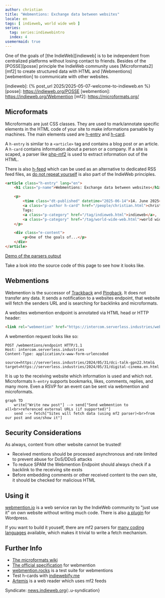 ```yaml
---
author: christian
title: "Webmentions: Exchange data between websites"
locale: en
tags: [ indieweb, world wide web ]
series:
  tag: series:indiewebintro
  index: 4
usemermaid: true
---
```


One of the goals of [the IndieWeb][indieweb] is to be independent from centralized platforms 
without losing contact to friends. Besides of the [POSSE][posse] principle the IndieWeb community
uses [Microformats2][mf2] to create structured data with HTML and [Webmentions][webmention] 
to communicate with other websites.

[indieweb]: {% post_url 2025/2025-05-07-welcome-to-indieweb.en %}
[posse]: https://indieweb.org/POSSE
[webmention]: https://indieweb.org/Webmention
[mf2]: https://microformats.org/

## Microformats

Microformats are just CSS classes. They are used to mark/annotate specific elements in the HTML 
code of your site to make informations parsable by machines. The main elements used are
[h-entry][hentry] and [h-card][hcard].

A `h-entry` is similar to a `<article>` tag and contains a blog post or an article.
A `h-card` contains information about a person or a company. If a site is scaped, a parser
like [php-mf2][parser] is used to extract information out of the HTML.

There is also [h-feed][hfeed] which can be used as an alternative to dedicated RSS feed files,
as [do not repeat yourself][dry] is also part of the IndieWeb principles.

```html
<article class="h-entry" lang="en">
    <h1 class="p-name">Webmentions: Exchange data between websites</h1>

    <p>
        <time class="dt-published" datetime="2025-06-14">14. June 2025</time>·
        <a class="p-author h-card" href="/people/christian.html">christian</a>·
        Tags:
        <a class="p-category" href="/tag/indieweb.html">indieweb</a>, 
        <a class="p-category" href="/tag/world-wide-web.html">world wide web</a>
    </p>

    <div class="e-content">
        <p>One of the goals of...</p>
    </div>
</article>
```

[Demo of the parsers output](https://php.microformats.io/?url=https%3A%2F%2Fserverless.industries%2F2024%2F05%2F31%2Fdigital-cinema.en.html)

Take a look into the source code of this page to see how it looks like.

[hentry]: https://microformats.org/wiki/h-entry
[hcard]: https://microformats.org/wiki/h-card
[hfeed]: https://microformats.org/wiki/h-feed
[parser]: https://github.com/microformats/php-mf2
[dry]: https://indieweb.org/DRY

## Webmentions

Webmention is the successor of [Trackback][trackback] and [Pingback][pingback]. It does not transfer
any data. It sends a notification to a websites endpoint, that website will fetch
the senders URL and is searching for backlinks and microformats.

[trackback]: https://en.wikipedia.org/wiki/Trackback
[pingback]: https://en.wikipedia.org/wiki/Pingback

A websites webmention endpoint is annotated via HTML head or HTTP header:

```html
<link rel="webmention" href="https://intercom.serverless.industries/webmentions/endpoint">
```

A webmention request looks like so:

```
POST /webmentions/endpoint HTTP/1.1
Host: intercom.serverless.industries
Content-Type: application/x-www-form-urlencoded

source=https://serverless.industries/2024/05/31/dci-talk-gpn22.html&
target=https://serverless.industries/2024/05/31/digital-cinema.en.html
```

It is up to the receiving website which information is used and which not. Microformats `h-entry`
supports bookmarks, likes, comments, replies, and many more. Even a RSVP for an event can be sent
via webmention and microformats.

```mermaid
graph TD
    write["Write new post"] --> send["Send webmention to all<br>referenced external URLs (if supported)"]
    send --> fetch["Sites will fetch data (using mf2 parser)<br>from our post and use/show it"]
```

## Security Considerations

As always, content from other website cannot be trusted!

- Received mentions should be processed asynchronous and rate limited 
  to prevent abuse for DoS/DDoS attacks
- To reduce SPAM the Webmention Endpoint should always check if a backlink 
  to the receiving site exsts
- Before embedding comments or other received content to the own site, it
  should be checked for malicious HTML

## Using it

[webmention.io](https://webmention.io/) is a web service ran by the IndieWeb community to
"just use it" on own website without writing much code. There is also 
[a plugin](https://de.wordpress.org/plugins/webmention/) for Wordpress.

If you want to build it youself, there are mf2 parsers for 
[many coding languages](https://microformats.org/wiki/microformats2#Parsers) available, which
makes it trivial to write a fetch mechanism.

## Further Info

- [The microformats wiki](https://microformats.org/wiki/Main_Page)
- [The official specification](https://www.w3.org/TR/webmention/) for webmention
- [webmention.rocks](https://webmention.rocks/) is a test suite for webmentions
- Test h-cards with [indiewebify.me](https://indiewebify.me/)
- [Artemis](https://artemis.jamesg.blog/) is a web reader which uses mf2 feeds

Syndicate: [news.indieweb.org](https://news.indieweb.org/en){:.u-syndication}
